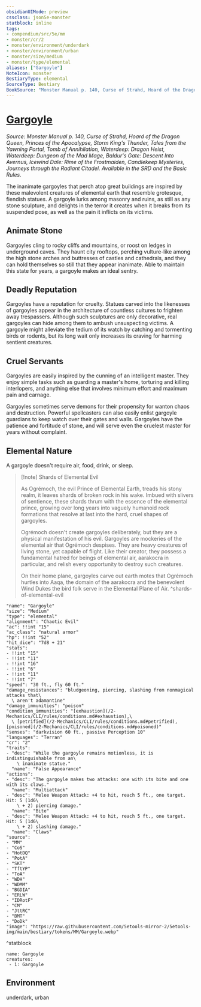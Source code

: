 ```yaml
---
obsidianUIMode: preview
cssclass: json5e-monster
statblock: inline
tags:
- compendium/src/5e/mm
- monster/cr/2
- monster/environment/underdark
- monster/environment/urban
- monster/size/medium
- monster/type/elemental
aliases: ["Gargoyle"]
NoteIcon: monster
BestiaryType: elemental
SourceType: Bestiary
BookSource: "Monster Manual p. 140, Curse of Strahd, Hoard of the Dragon Queen, Princes of the Apocalypse, Storm King's Thunder, Tales from the Yawning Portal, Tomb of Annihilation, Waterdeep: Dragon Heist, Waterdeep: Dungeon of the Mad Mage, Baldur's Gate: Descent Into Avernus, Icewind Dale: Rime of the Frostmaiden, Candlekeep Mysteries, Journeys through the Radiant Citadel. Available in the SRD and the Basic Rules."
---
```

# [Gargoyle](2-Mechanics/CLI/bestiary/elemental/gargoyle.md)
*Source: Monster Manual p. 140, Curse of Strahd, Hoard of the Dragon Queen, Princes of the Apocalypse, Storm King's Thunder, Tales from the Yawning Portal, Tomb of Annihilation, Waterdeep: Dragon Heist, Waterdeep: Dungeon of the Mad Mage, Baldur's Gate: Descent Into Avernus, Icewind Dale: Rime of the Frostmaiden, Candlekeep Mysteries, Journeys through the Radiant Citadel. Available in the SRD and the Basic Rules.*  

The inanimate gargoyles that perch atop great buildings are inspired by these malevolent creatures of elemental earth that resemble grotesque, fiendish statues. A gargoyle lurks among masonry and ruins, as still as any stone sculpture, and delights in the terror it creates when it breaks from its suspended pose, as well as the pain it inflicts on its victims.

## Animate Stone

Gargoyles cling to rocky cliffs and mountains, or roost on ledges in underground caves. They haunt city rooftops, perching vulture-like among the high stone arches and buttresses of castles and cathedrals, and they can hold themselves so still that they appear inanimate. Able to maintain this state for years, a gargoyle makes an ideal sentry.

## Deadly Reputation

Gargoyles have a reputation for cruelty. Statues carved into the likenesses of gargoyles appear in the architecture of countless cultures to frighten away trespassers. Although such sculptures are only decorative, real gargoyles can hide among them to ambush unsuspecting victims. A gargoyle might alleviate the tedium of its watch by catching and tormenting birds or rodents, but its long wait only increases its craving for harming sentient creatures.

## Cruel Servants

Gargoyles are easily inspired by the cunning of an intelligent master. They enjoy simple tasks such as guarding a master's home, torturing and killing interlopers, and anything else that involves minimum effort and maximum pain and carnage.

Gargoyles sometimes serve demons for their propensity for wanton chaos and destruction. Powerful spellcasters can also easily enlist gargoyle guardians to keep watch over their gates and walls. Gargoyles have the patience and fortitude of stone, and will serve even the cruelest master for years without complaint.

## Elemental Nature

A gargoyle doesn't require air, food, drink, or sleep.

> [!note] Shards of Elemental Evil
> 
> As Ogrémoch, the evil Prince of Elemental Earth, treads his stony realm, it leaves shards of broken rock in his wake. Imbued with slivers of sentience, these shards thrum with the essence of the elemental prince, growing over long years into vaguely humanoid rock formations that resolve at last into the hard, cruel shapes of gargoyles.
> 
> Ogrémoch doesn't create gargoyles deliberately, but they are a physical manifestation of his evil. Gargoyles are mockeries of the elemental air that Ogrémoch despises. They are heavy creatures of living stone, yet capable of flight. Like their creator, they possess a fundamental hatred for beings of elemental air, aarakocra in particular, and relish every opportunity to destroy such creatures.
> 
> On their home plane, gargoyles carve out earth motes that Ogrémoch hurtles into Aaqa, the domain of the aarakocra and the benevolent Wind Dukes the bird folk serve in the Elemental Plane of Air.
^shards-of-elemental-evil

```statblock
"name": "Gargoyle"
"size": "Medium"
"type": "elemental"
"alignment": "Chaotic Evil"
"ac": !!int "15"
"ac_class": "natural armor"
"hp": !!int "52"
"hit_dice": "7d8 + 21"
"stats":
- !!int "15"
- !!int "11"
- !!int "16"
- !!int "6"
- !!int "11"
- !!int "7"
"speed": "30 ft., fly 60 ft."
"damage_resistances": "bludgeoning, piercing, slashing from nonmagical attacks that\
  \ aren't adamantine"
"damage_immunities": "poison"
"condition_immunities": "[exhaustion](/2-Mechanics/CLI/rules/conditions.md#exhaustion),\
  \ [petrified](/2-Mechanics/CLI/rules/conditions.md#petrified), [poisoned](/2-Mechanics/CLI/rules/conditions.md#poisoned)"
"senses": "darkvision 60 ft., passive Perception 10"
"languages": "Terran"
"cr": "2"
"traits":
- "desc": "While the gargoyle remains motionless, it is indistinguishable from an\
    \ inanimate statue."
  "name": "False Appearance"
"actions":
- "desc": "The gargoyle makes two attacks: one with its bite and one with its claws."
  "name": "Multiattack"
- "desc": "Melee Weapon Attack: +4 to hit, reach 5 ft., one target. Hit: 5 (1d6\
    \ + 2) piercing damage."
  "name": "Bite"
- "desc": "Melee Weapon Attack: +4 to hit, reach 5 ft., one target. Hit: 5 (1d6\
    \ + 2) slashing damage."
  "name": "Claws"
"source":
- "MM"
- "CoS"
- "HotDQ"
- "PotA"
- "SKT"
- "TftYP"
- "ToA"
- "WDH"
- "WDMM"
- "BGDIA"
- "ERLW"
- "IDRotF"
- "CM"
- "JttRC"
- "BMT"
- "DoDk"
"image": "https://raw.githubusercontent.com/5etools-mirror-2/5etools-img/main/bestiary/tokens/MM/Gargoyle.webp"
```
^statblock

```encounter-table
name: Gargoyle
creatures:
 - 1: Gargoyle
```

## Environment

underdark, urban